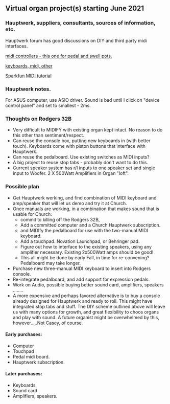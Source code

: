 

## Virtual organ project(s) starting June 2021

### Hauptwerk, suppliers, consultants, sources of information, etc.
Hauptwerk forum has good discussions on DIY and third party midi interfaces.

[midi controllers - this one for pedal and swell pots.](http://www.dtsmidisystems.com/midiencoders.html)

[keyboards, midi, other](https://us.midiworks.ca/)

[Sparkfun MIDI tutorial](https://learn.sparkfun.com/tutorials/midi-tutorial/all)

### Hauptwerk notes.
For ASUS computer, use ASIO driver.  Sound is bad until I click on "device control panel" and set to smallest - 2ms.  


### Thoughts on Rodgers 32B

* Very difficult to MIDIFY with existing organ kept intact.  No reason to do this other than sentiment/respect.
* Can reuse the console box, putting new keyboards in (with better touch).  Keyboards come with piston buttons that interface with Hauptwerk.
* Can reuse the pedalboard.  Use existing switches as MIDI inputs? 
* A big project to reuse stop tabs - probably don't want to do this.
* Current speaker system has r/l inputs to one speaker set and single input to Woofer.  2 X 500Watt Amplifiers in Organ "loft".


### Possible plan

* Get Hauptwerk werking, and find combination of MIDI keyboard and amp/speaker that will let us demo and try it at Church.
* Once manuals are working, in a combination that makes sound that is usable for Church:
  * commit to killing off the Rodgers 32B, 
  * Add a committed computer and a Church Hauptwerk subscription.
  * and MIDIfy the pedalboard for use with the two-manual MIDI keyboard.
  * Add a touchpad.  Novation Launchpad, or Behringer pad.
  * Figure out how to interface to the existing speakers, using any amplifier necessary.  Existing 2x500Watt amps should be good!
  * This all might be done by early Fall, in time for re-convening? Pedalboard may take longer.
* Purchase new three-manual MIDI keyboard to insert into Rodgers console.
* Re-integrate pedalboard, and add support for expression pedals.
* Work on Audio, possible buying better sound card, amplifiers, speakers ........
* A more expensive and perhaps favored alternative is to buy a console already designed for Hauptwerk and ready to roll.  This might have integrated stop tabs and stuff.  The DIY scheme outlined above will leave us with many options for growth, and great flexibility to choos organs and play with sound.  A future organist might be overwhelmed by this, however.....Not Casey, of course.



#### Early purchases:
* Computer
* Touchpad
* Pedal midi board.
* Hauptwerk subscription.


#### Later purchases:
* Keyboards
* Sound card
* Amplifiers, speakers.  


